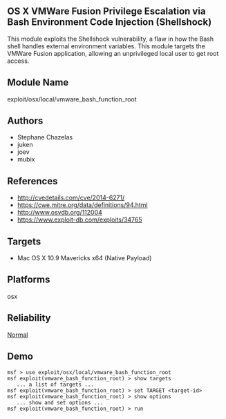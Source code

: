 ## OS X VMWare Fusion Privilege Escalation via Bash Environment Code Injection (Shellshock)

This module exploits the Shellshock vulnerability, a flaw in 
how the Bash shell handles external environment variables. 
This module targets the VMWare Fusion application, allowing 
an unprivileged local user to get root access.


## Module Name
exploit/osx/local/vmware_bash_function_root

## Authors
* Stephane Chazelas
* juken
* joev
* mubix


## References
* http://cvedetails.com/cve/2014-6271/
* https://cwe.mitre.org/data/definitions/94.html
* http://www.osvdb.org/112004
* https://www.exploit-db.com/exploits/34765



## Targets
* Mac OS X 10.9 Mavericks x64 (Native Payload)


## Platforms
osx

## Reliability
[Normal](https://github.com/rapid7/metasploit-framework/wiki/Exploit-Ranking)

## Demo

```
msf > use exploit/osx/local/vmware_bash_function_root
msf exploit(vmware_bash_function_root) > show targets
   ... a list of targets ...
msf exploit(vmware_bash_function_root) > set TARGET <target-id>
msf exploit(vmware_bash_function_root) > show options
   ... show and set options ...
msf exploit(vmware_bash_function_root) > run
```
    
    